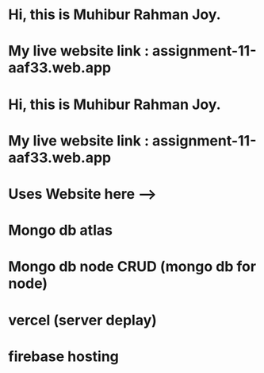# Hi, this is Muhibur Rahman Joy.

# My live website link : assignment-11-aaf33.web.app

# Hi, this is Muhibur Rahman Joy.

# My live website link : assignment-11-aaf33.web.app

# Uses Website here -->

# Mongo db atlas

# Mongo db node CRUD (mongo db for node)

# vercel (server deplay)

# firebase hosting
